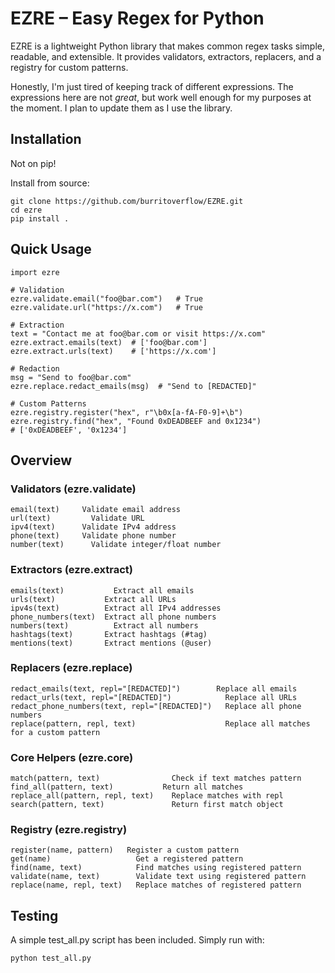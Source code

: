 # EZRE – Easy Regex for Python
EZRE is a lightweight Python library that makes common regex tasks simple, readable, and extensible.
It provides validators, extractors, replacers, and a registry for custom patterns.

Honestly, I'm just tired of keeping track of different expressions. The expressions here are not _great_, but work well enough for my purposes at the moment. I plan to update them as I use the library.

## Installation
Not on pip!

Install from source:
```
git clone https://github.com/burritoverflow/EZRE.git
cd ezre
pip install .
```

## Quick Usage
```
import ezre

# Validation
ezre.validate.email("foo@bar.com")   # True
ezre.validate.url("https://x.com")   # True

# Extraction
text = "Contact me at foo@bar.com or visit https://x.com"
ezre.extract.emails(text)  # ['foo@bar.com']
ezre.extract.urls(text)    # ['https://x.com']

# Redaction
msg = "Send to foo@bar.com"
ezre.replace.redact_emails(msg)  # "Send to [REDACTED]"

# Custom Patterns
ezre.registry.register("hex", r"\b0x[a-fA-F0-9]+\b")
ezre.registry.find("hex", "Found 0xDEADBEEF and 0x1234")
# ['0xDEADBEEF', '0x1234']
```

## Overview
### Validators (ezre.validate)
```
email(text)	    Validate email address
url(text)	      Validate URL
ipv4(text)	    Validate IPv4 address
phone(text)	    Validate phone number
number(text)	  Validate integer/float number
```

### Extractors (ezre.extract)
```
emails(text)	       Extract all emails
urls(text)	         Extract all URLs
ipv4s(text)	         Extract all IPv4 addresses
phone_numbers(text)	 Extract all phone numbers
numbers(text)	       Extract all numbers
hashtags(text)	     Extract hashtags (#tag)
mentions(text)	     Extract mentions (@user)
```

### Replacers (ezre.replace)
```
redact_emails(text, repl="[REDACTED]")	      Replace all emails
redact_urls(text, repl="[REDACTED]")	        Replace all URLs
redact_phone_numbers(text, repl="[REDACTED]")	Replace all phone numbers
replace(pattern, repl, text)	                Replace all matches for a custom pattern
```

### Core Helpers (ezre.core)
```
match(pattern, text)	            Check if text matches pattern
find_all(pattern, text)	          Return all matches
replace_all(pattern, repl, text)	Replace matches with repl
search(pattern, text)	            Return first match object
```

### Registry (ezre.registry)
```
register(name, pattern)	  Register a custom pattern
get(name)	                Get a registered pattern
find(name, text)	        Find matches using registered pattern
validate(name, text)	    Validate text using registered pattern
replace(name, repl, text)	Replace matches of registered pattern
```

## Testing
A simple test_all.py script has been included. Simply run with:
```
python test_all.py
```
